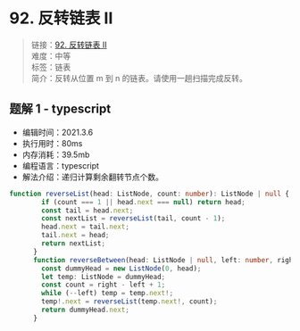 # 92. 反转链表 II
> 链接：[92. 反转链表 II](https://leetcode-cn.com/problems/reverse-linked-list-ii/)  
> 难度：中等  
> 标签：链表  
> 简介：反转从位置 m 到 n 的链表。请使用一趟扫描完成反转。  
## 题解 1 - typescript
- 编辑时间：2021.3.6
- 执行用时：80ms
- 内存消耗：39.5mb
- 编程语言：typescript
- 解法介绍：递归计算剩余翻转节点个数。
```typescript
function reverseList(head: ListNode, count: number): ListNode | null {
        if (count === 1 || head.next === null) return head;
        const tail = head.next;
        const nextList = reverseList(tail, count - 1);
        head.next = tail.next;
        tail.next = head;
        return nextList;
      }
      function reverseBetween(head: ListNode | null, left: number, right: number): ListNode | null {
        const dummyHead = new ListNode(0, head);
        let temp: ListNode = dummyHead;
        const count = right - left + 1;
        while (--left) temp = temp.next!;
        temp!.next = reverseList(temp.next!, count);
        return dummyHead.next;
      }
```
